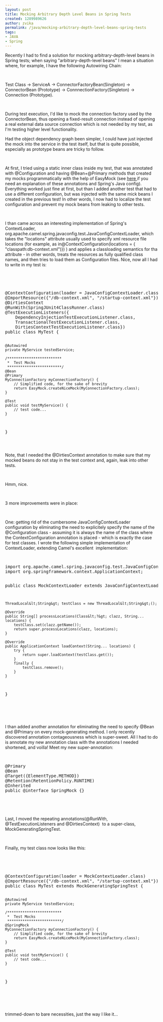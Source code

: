 ```yaml
---
layout: post
title: Mocking Arbitrary Depth Level Beans in Spring Tests
created: 1289989626
author: zvika
permalink: /java/mocking-arbitrary-depth-level-beans-spring-tests
tags:
- JAVA
- Spring
---
```

<p>Recently I had to find a solution for mocking arbitrary-depth-level beans in Spring tests; when saying &quot;arbitrary-depth-level beans&quot; I mean a situation where, for example, I&nbsp;have the following Autowiring Chain:</p>
<p>&nbsp;</p>
<p>Test Class -&gt; ServiceA -&gt; ConnectorFactoryBean(Singleton) -&gt; ConnectorBean (Prototype) -&gt; ConnnectionFactory(Singleton) -&gt; Connection (Prototype).</p>
<p>&nbsp;</p>
<p>During test execution, I'd like to mock the connection factory used by the ConnectorBean, thus opening a fixed-result connection instead of opening a real external data source connection which is not needed by my test, as I'm testing higher level functionality.</p>
<p>Had the object dependency graph been simpler, I could have just injected the mock into the service in the test itself, but that is quite possible, especially as prototype beans are tricky to follow.</p>
<p>&nbsp;</p>
<p>At first, I tried using a static inner class inside my test, that was annotated with @Configuration and having @Bean+@Primary methods that created my mocks programmatically with the help of EasyMock (see <a href="http://static.springsource.org/spring/docs/3.0.x/spring-framework-reference/html/beans.html#beans-java">here </a>if you need an explanation of these annotations and Spring's Java config). Everything worked just fine at first, but than I added another test that had to use a different configuration, but was injected with the same mick beans I created in the previous test! In other words, I now had to localize the test configuration and prevent my mock beans from leaking to other tests.</p>
<p>&nbsp;</p>
<p>I than came across an interesting implementation of Spring's ContextLoader, org.apache.camel.spring.javaconfig.test.JavaConfigContextLoader, which takes the &quot;locations&quot; attribute usually used to specify xml resource file locations (for example, as in@ContextConfiguration(locations = { &quot;classpath:db-context.xml&quot;)}) ) and applies a classloading semantics for tha attribute - in other words, treats the resources as fully qualified class names, and then tries to load them as Configuration files. Nice, now all I had to write in my test is:</p>
<p>&nbsp;</p>
<p>&nbsp;</p>
<pre title="code" class="brush: java;">
@ContextConfiguration(loader = JavaConfigContextLoader.class, locations={&quot;com.blah.MyTest&quot;}) 
@ImportResource({&quot;/db-context.xml&quot;, &quot;/startup-context.xml&quot;}) 
@DirtiesContext 
@RunWith(SpringJUnit4ClassRunner.class)
@TestExecutionListeners({
	DependencyInjectionTestExecutionListener.class,
	TransactionalTestExecutionListener.class,
	DirtiesContextTestExecutionListener.class})
public class MyTest {

    @Autowired
    private MyService testedService;

    /*************************
     *  Test Mocks
     *************************/
    @Bean
    @Primary
    MyConnectionFactory myConnectionFactory() {
        // Simplified code, for the sake of brevity
        return EasyMock.createNiceMock(MyConnectionFactory.class);
    }

    @Test
    public void testMyService() {
        // test code...
    }

}
</pre>
<p>&nbsp;</p>
<p>Note, that I needed the @DirtiesContext annotation to make sure that my mocked beans do not stay in the test context and, again, leak into other tests.</p>
<p>&nbsp;</p>
<p>Hmm, nice.</p>
<p>&nbsp;</p>
<p>3 more improvements were in place:</p>
<p>&nbsp;</p>
<p>One: getting rid of the cumbersome JavaConfigContextLoader configuration by eliminating the need to explicitely specify the name of the @Configuration class - assuming it is always the name of the class where the ContextConfiguration annotation is placed - which is exactly the case for test classes. I wrote the following simple implementation of ContextLoader, extending Camel's excellent&nbsp; implementation:</p>
<p>&nbsp;</p>
<pre title="code" class="brush: java;">
import org.apache.camel.spring.javaconfig.test.JavaConfigContextLoader;
import org.springframework.context.ApplicationContext;

public class MockContextLoader extends JavaConfigContextLoader {

    ThreadLocal&lt;String&gt; testClass = new ThreadLocal&lt;String&gt;();
   
    @Override
    public String[] processLocations(Class&lt;?&gt; clazz, String... locations) {
        testClass.set(clazz.getName());
        return super.processLocations(clazz, locations);
    }

    @Override
    public ApplicationContext loadContext(String... locations) {
        try {
            return super.loadContext(testClass.get());
        }
        finally {
            testClass.remove();
        }
    }
}</pre>
<p>&nbsp;</p>
<p>&nbsp;</p>
<p>I than added another annotation for eliminating the need to specify @Bean and @Primary on every mock-generating method. I only recently discovered annotation contageousness which is super-sweet. All I had to do is annotate my new annotation class with the annotations I needed shortened, and voilla! Meet my new super-annotation:</p>
<p>&nbsp;</p>
<pre title="code" class="brush: java;">
@Primary
@Bean
@Target({ElementType.METHOD})
@Retention(RetentionPolicy.RUNTIME)
@Inherited
public @interface SpringMock {}</pre>
<p>&nbsp;</p>
<p>&nbsp;</p>
<p>Last, I moved the repeating annotations(@RunWith, @TestExecutionListeners and @DirtiesContext)&nbsp; to a super-class, MockGeneratingSpringTest.</p>
<p>&nbsp;</p>
<p>Finally, my test class now looks like this:</p>
<p>&nbsp;</p>
<p>&nbsp;</p>
<pre title="code" class="brush: java;">
@ContextConfiguration(loader = MockContextLoader.class)
@ImportResource({&quot;/db-context.xml&quot;, &quot;/startup-context.xml&quot;})
public class MyTest extends MockGeneratingSpringTest {

    @Autowired
    private MyService testedService;

    /*************************
     *  Test Mocks
     *************************/
    @SpringMock
    MyConnectionFactory myConnectionFactory() {
        // Simplified code, for the sake of brevity
        return EasyMock.createNiceMock(MyConnectionFactory.class);
    }

    @Test
    public void testMyService() {
        // test code...
    }

}</pre>
<p>&nbsp;</p>
<p>&nbsp;</p>
<p>trimmed-down to bare necessities, just the way I like it...</p>
<p>&nbsp;</p>
